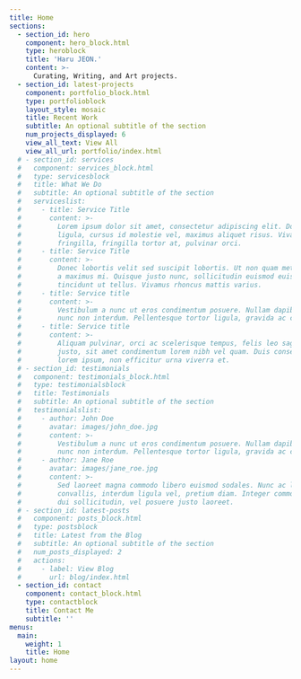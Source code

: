 ```yaml
---
title: Home
sections:
  - section_id: hero
    component: hero_block.html
    type: heroblock
    title: 'Haru JEON.'
    content: >-
      Curating, Writing, and Art projects.
  - section_id: latest-projects
    component: portfolio_block.html
    type: portfolioblock
    layout_style: mosaic
    title: Recent Work
    subtitle: An optional subtitle of the section
    num_projects_displayed: 6
    view_all_text: View All
    view_all_url: portfolio/index.html
  # - section_id: services
  #   component: services_block.html
  #   type: servicesblock
  #   title: What We Do
  #   subtitle: An optional subtitle of the section
  #   serviceslist:
  #     - title: Service Title
  #       content: >-
  #         Lorem ipsum dolor sit amet, consectetur adipiscing elit. Donec nisl
  #         ligula, cursus id molestie vel, maximus aliquet risus. Vivamus in nibh
  #         fringilla, fringilla tortor at, pulvinar orci.
  #     - title: Service Title
  #       content: >-
  #         Donec lobortis velit sed suscipit lobortis. Ut non quam metus. Nullam
  #         a maximus mi. Quisque justo nunc, sollicitudin euismod euismod at,
  #         tincidunt ut tellus. Vivamus rhoncus mattis varius. 
  #     - title: Service title
  #       content: >-
  #         Vestibulum a nunc ut eros condimentum posuere. Nullam dapibus quis
  #         nunc non interdum. Pellentesque tortor ligula, gravida ac commodo eu.
  #     - title: Service title
  #       content: >-
  #         Aliquam pulvinar, orci ac scelerisque tempus, felis leo sagittis
  #         justo, sit amet condimentum lorem nibh vel quam. Duis consectetur
  #         lorem ipsum, non efficitur urna viverra et.
  # - section_id: testimonials
  #   component: testimonials_block.html
  #   type: testimonialsblock
  #   title: Testimonials
  #   subtitle: An optional subtitle of the section
  #   testimonialslist:
  #     - author: John Doe
  #       avatar: images/john_doe.jpg
  #       content: >-
  #         Vestibulum a nunc ut eros condimentum posuere. Nullam dapibus quis
  #         nunc non interdum. Pellentesque tortor ligula, gravida ac commodo eu.
  #     - author: Jane Roe
  #       avatar: images/jane_roe.jpg
  #       content: >-
  #         Sed laoreet magna commodo libero euismod sodales. Nunc ac libero
  #         convallis, interdum ligula vel, pretium diam. Integer commodo sem at
  #         dui sollicitudin, vel posuere justo laoreet.
  # - section_id: latest-posts
  #   component: posts_block.html
  #   type: postsblock
  #   title: Latest from the Blog
  #   subtitle: An optional subtitle of the section
  #   num_posts_displayed: 2
  #   actions:
  #     - label: View Blog
  #       url: blog/index.html
  - section_id: contact
    component: contact_block.html
    type: contactblock
    title: Contact Me
    subtitle: ''
menus:
  main:
    weight: 1
    title: Home
layout: home
---
```

